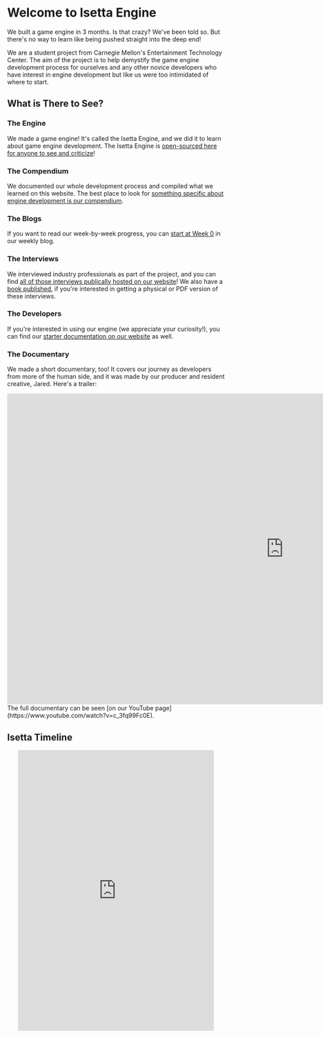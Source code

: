 # Welcome to Isetta Engine

We built a game engine in 3 months. Is that crazy? We've been told so. But there's no way to learn like being pushed straight into the deep end!

We are a student project from Carnegie Mellon's Entertainment Technology Center.  The aim of the project is to help demystify the game engine development process for ourselves and any other novice developers who have interest in engine development but like us were too intimidated of where to start.

## What is There to See?

### The Engine
We made a game engine! It's called the Isetta Engine, and we did it to learn about game engine development. The Isetta Engine is [open-sourced here for anyone to see and criticize](https://github.com/Isetta-Team/Isetta-Engine)!
### The Compendium
We documented our whole development process and compiled what we learned on this website. The best place to look for [something specific about engine development is our compendium](compendium/).
### The Blogs
If you want to read our week-by-week progress, you can [start at Week 0](blogs/week-0/) in our weekly blog.
### The Interviews
We interviewed industry professionals as part of the project, and you can find [all of those interviews publically hosted on our website](interviews/)! We also have a [book published](http://www.lulu.com/shop/caleb-biasco-and-jared-ettinger-and-jacob-wilson-and-chaojie-zhu/behind-the-black-box-sessions-with-game-engine-professionals/paperback/product-23880229.html), if you're interested in getting a physical or PDF version of these interviews.
### The Developers
If you're interested in using our engine (we appreciate your curiosity!), you can find our [starter documentation on our website](engine_docs/home/) as well.
### The Documentary
We made a short documentary, too! It covers our journey as developers from more of the human side, and it was made by our producer and resident creative, Jared. Here's a trailer:
<div class="video-wrapper">

   <iframe width="1280" height="720" src="https://www.youtube.com/embed/RZJ2YMcJ4kg" frameborder="0" allow="autoplay; encrypted-media" allowfullscreen></iframe>

</div>
The full documentary can be seen [on our YouTube page](https://www.youtube.com/watch?v=c_3fq99Fc0E).

## Isetta Timeline
<div class="timeline-wrapper" style="width: 90%; margin: auto; min-height: 400px">
    <iframe src='https://cdn.knightlab.com/libs/timeline3/latest/embed/index.html?source=12j4m_J7G6--z7E-7PyRyMvzOGKcbm8D3WpyqMLuGdt4&font=Lustria-Lato&lang=en&initial_zoom=5&height=650&start_at_end=true&ga_property_id=UA-124729724-1' width='100%' height='650' style="margin: auto" webkitallowfullscreen mozallowfullscreen allowfullscreen frameborder='0'></iframe>
</div>

